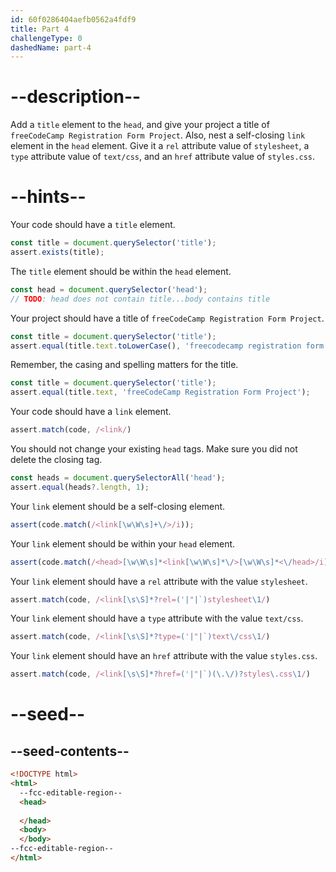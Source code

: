 ```yaml
---
id: 60f0286404aefb0562a4fdf9
title: Part 4
challengeType: 0
dashedName: part-4
---
```


# --description--

Add a `title` element to the `head`, and give your project a title of `freeCodeCamp Registration Form Project`. Also, nest a self-closing `link` element in the `head` element. Give it a `rel` attribute value of `stylesheet`, a `type` attribute value of `text/css`, and an `href` attribute value of `styles.css`.

# --hints--

Your code should have a `title` element.

```js
const title = document.querySelector('title');
assert.exists(title);
```

The `title` element should be within the `head` element.

```js
const head = document.querySelector('head');
// TODO: head does not contain title...body contains title
```

Your project should have a title of `freeCodeCamp Registration Form Project`.

```js
const title = document.querySelector('title');
assert.equal(title.text.toLowerCase(), 'freecodecamp registration form project')
```

Remember, the casing and spelling matters for the title.

```js
const title = document.querySelector('title');
assert.equal(title.text, 'freeCodeCamp Registration Form Project');
```

Your code should have a `link` element.

```js
assert.match(code, /<link/)
```

You should not change your existing `head` tags. Make sure you did not delete the closing tag.

```js
const heads = document.querySelectorAll('head');
assert.equal(heads?.length, 1);
```

Your `link` element should be a self-closing element.

```js
assert(code.match(/<link[\w\W\s]+\/>/i));
```

Your `link` element should be within your `head` element.

```js
assert(code.match(/<head>[\w\W\s]*<link[\w\W\s]*\/>[\w\W\s]*<\/head>/i))
```

Your `link` element should have a `rel` attribute with the value `stylesheet`.

```js
assert.match(code, /<link[\s\S]*?rel=('|"|`)stylesheet\1/)
```

Your `link` element should have a `type` attribute with the value `text/css`.

```js
assert.match(code, /<link[\s\S]*?type=('|"|`)text\/css\1/)
```

Your `link` element should have an `href` attribute with the value `styles.css`.

```js
assert.match(code, /<link[\s\S]*?href=('|"|`)(\.\/)?styles\.css\1/)
```

# --seed--

## --seed-contents--

```html
<!DOCTYPE html>
<html>
  --fcc-editable-region--
  <head>
    
  </head>
  <body>
  </body>
--fcc-editable-region--
</html>
```
